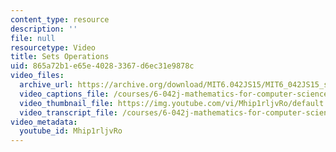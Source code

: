 ```yaml
---
content_type: resource
description: ''
file: null
resourcetype: Video
title: Sets Operations
uid: 865a72b1-e65e-4028-3367-d6ec31e9878c
video_files:
  archive_url: https://archive.org/download/MIT6.042JS15/MIT6_042JS15_set_ops_ipod.mp4
  video_captions_file: /courses/6-042j-mathematics-for-computer-science-spring-2015/13f25b192097501c9179628fa7da6890_Mhip1rljvRo.vtt
  video_thumbnail_file: https://img.youtube.com/vi/Mhip1rljvRo/default.jpg
  video_transcript_file: /courses/6-042j-mathematics-for-computer-science-spring-2015/267a33e42883d09d49c3df6babdfb5e1_Mhip1rljvRo.pdf
video_metadata:
  youtube_id: Mhip1rljvRo
---
```

